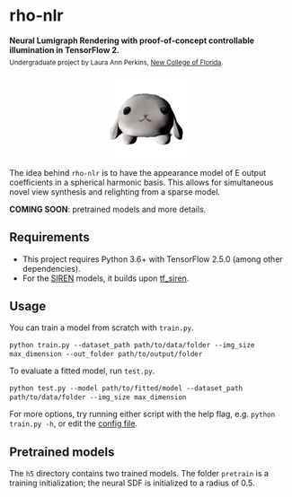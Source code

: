 # rho-nlr
**Neural Lumigraph Rendering with proof-of-concept controllable illumination in TensorFlow 2.** <br />
<sub>Undergraduate project by Laura Ann Perkins, [New College of Florida](https://ncf.edu/).</sub>

<p align='center'>
  <img src='img/bunny-square.gif?raw=true' alt='GIF rendered with NLR.' />
</p>

The idea behind `rho-nlr` is to have the appearance model of E output coefficients in a spherical harmonic basis. This allows for simultaneous novel view synthesis and relighting from a sparse model.

**COMING SOON**: pretrained models and more details.

## Requirements

 - This project requires Python 3.6+ with TensorFlow 2.5.0 (among other dependencies). 
 - For the [SIREN](https://www.vincentsitzmann.com/siren/) models, it builds upon [tf_siren](https://github.com/titu1994/tf_SIREN).

## Usage

You can train a model from scratch with `train.py`.

```
python train.py --dataset_path path/to/data/folder --img_size max_dimension --out_folder path/to/output/folder
```

To evaluate a fitted model, run `test.py`.

```
python test.py --model path/to/fitted/model --dataset_path path/to/data/folder --img_size max_dimension
```

For more options, try running either script with the help flag, e.g.  `python train.py -h`, or edit the [config file](conf/config.py).

## Pretrained models
The `h5` directory contains two trained models. The folder `pretrain` is a training initialization; the neural SDF is initialized to a radius of 0.5.
